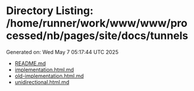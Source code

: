 # Directory Listing: /home/runner/work/www/www/processed/nb/pages/site/docs/tunnels
Generated on: Wed May  7 05:17:44 UTC 2025

- [README.md](README.md)
- [implementation.html.md](implementation.html.md)
- [old-implementation.html.md](old-implementation.html.md)
- [unidirectional.html.md](unidirectional.html.md)

